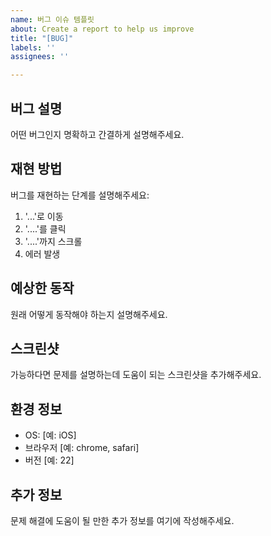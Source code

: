 ```yaml
---
name: 버그 이슈 템플릿
about: Create a report to help us improve
title: "[BUG]"
labels: ''
assignees: ''

---
```


## 버그 설명
어떤 버그인지 명확하고 간결하게 설명해주세요.

## 재현 방법
버그를 재현하는 단계를 설명해주세요:
1. '...'로 이동
2. '....'를 클릭
3. '....'까지 스크롤
4. 에러 발생

## 예상한 동작
원래 어떻게 동작해야 하는지 설명해주세요.

## 스크린샷
가능하다면 문제를 설명하는데 도움이 되는 스크린샷을 추가해주세요.

## 환경 정보
 - OS: [예: iOS]
 - 브라우저 [예: chrome, safari]
 - 버전 [예: 22]

## 추가 정보
문제 해결에 도움이 될 만한 추가 정보를 여기에 작성해주세요.
